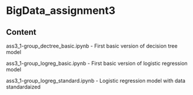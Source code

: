 # BigData_assignment3
## Content

ass3_1-group_dectree_basic.ipynb - First basic version of decision tree model

ass3_1-group_logreg_basic.ipynb - First basic version of logistic regression model

ass3_1-group_logreg_standard.ipynb - Logistic regression model with data standardaized


